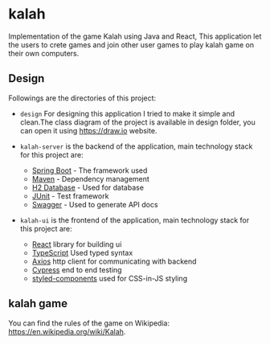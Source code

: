 # kalah
Implementation of the game Kalah using Java and React, This application let the users to crete games and join other user games to play kalah game on their own computers.

## Design

Followings are the directories of this project:

- `design` For designing this application I tried to make it simple and clean.The class diagram of the project is available in design folder, you can open it using https://draw.io website.


- `kalah-server` is the backend of the application, main technology stack for this project are:
    * [Spring Boot](https://projects.spring.io/spring-boot/) - The framework used
    * [Maven](https://maven.apache.org) - Dependency management
    * [H2 Database](https://www.h2database.com/) - Used for database
    * [JUnit](https://junit.org) - Test framework
    * [Swagger](https://swagger.io) - Used to generate API docs


- `kalah-ui` is the frontend of the application, main technology stack for this project are:
    * [React](https://reactjs.org/) library for building ui
    * [TypeScript](https://www.typescriptlang.org/) Used typed syntax
    * [Axios](https://axios-http.com/) http client for communicating with backend
    * [Cypress](https://www.cypress.io/) end to end testing
    * [styled-components](https://styled-components.com/) used for CSS-in-JS styling
## kalah game
You can find the rules of the game on Wikipedia: https://en.wikipedia.org/wiki/Kalah.
